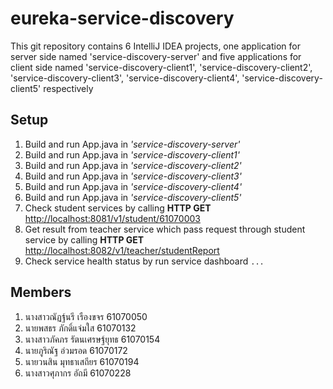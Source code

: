 # eureka-service-discovery

This git repository contains 6 IntelliJ IDEA projects, one application for server side named 'service-discovery-server' and five applications for client side named 'service-discovery-client1', 'service-discovery-client2', 'service-discovery-client3', 'service-discovery-client4', 'service-discovery-client5' respectively

## Setup

1. Build and run App.java in _'service-discovery-server'_
2. Build and run App.java in _'service-discovery-client1'_
3. Build and run App.java in _'service-discovery-client2'_
4. Build and run App.java in _'service-discovery-client3'_
5. Build and run App.java in _'service-discovery-client4'_
6. Build and run App.java in _'service-discovery-client5'_
7. Check student services by calling **HTTP GET** [http://localhost:8081/v1/student/61070003](http://localhost:8081/v1/student/61070003)
8. Get result from teacher service which pass request through student service by calling **HTTP GET** [http://localhost:8082/v1/teacher/studentReport](http://localhost:8082/v1/teacher/studentReport)
9. Check service health status by run service dashboard `...`

## Members

1. นางสาวณัฏฐ์นรี เรืองขจร 61070050
2. นายพสธร ภักดิ์แจ่มใส 61070132
3. นางสาวภัคภร รัตนเศรษฐ์ยุทธ 61070154
4. นายภูริณัฐ อ่วมรอด 61070172
5. นายวนสิน มุทธาเสถียร 61070194
6. นางสาวศุภากร อัถมี 61070228
